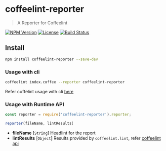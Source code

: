 # coffeelint-reporter

> A Reporter for Coffeelint

[![NPM Version](https://img.shields.io/npm/v/coffeelint-reporter.svg)](https://www.npmjs.com/package/coffeelint-reporter) [![License](https://img.shields.io/npm/l/coffeelint-reporter.svg)](https://github.com/Sibiraj-S/coffeelint-reporter/blob/master/LICENSE)
[![Build Status](https://travis-ci.com/Sibiraj-S/coffeelint-reporter.svg?branch=master)](https://travis-ci.com/Sibiraj-S/coffeelint-reporter)

## Install

```bash
npm install coffeelint-reporter --save-dev
```

### Usage with cli

```bash
coffeelint index.coffee --reporter coffeelint-reporter
```

Refer coffelint usage with cli [here](http://www.coffeelint.org/#usage)

### Usage with Runtime API

```js
const reporter = require('coffeelint-reporter').reporter;

reporter(fileName, lintResults)
```

- **fileName** [`String`] Headlint for the report
- **lintResults** [`Object`] Results provided by `coffeelint.lint`, refer [coffeelint api](http://www.coffeelint.org/#api)
